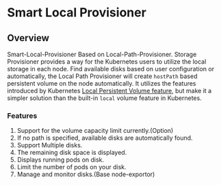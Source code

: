 # Smart Local Provisioner

## Overview

Smart-Local-Provisioner Based on Local-Path-Provisioner. Storage Provisioner provides a way for the Kubernetes users to utilize the local storage in each node. Find available disks based on user configuration or automatically, the Local Path Provisioner will create `hostPath` based persistent volume on the node automatically. It utilizes the features introduced by Kubernetes [Local Persistent Volume feature](https://kubernetes.io/blog/2018/04/13/local-persistent-volumes-beta/), but make it a simpler solution than the built-in `local` volume feature in Kubernetes.


### Features
1. Support for the volume capacity limit currently.(Option)
2. If no path is specified, available disks are automatically found.
3. Support  Multiple disks.
4. The remaining disk space is displayed.
5. Displays running pods on disk.
6. Limit the number of pods on your disk.
7. Manage and monitor disks.(Base node-exportor)
